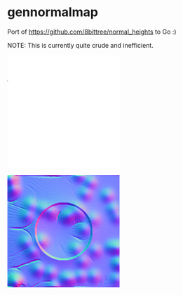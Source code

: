 # gennormalmap

Port of https://github.com/8bittree/normal_heights to Go :)

NOTE: This is currently quite crude and inefficient.

![alt text](/gennormalmap/images/in.png "Input")

![alt text](/gennormalmap/images/out.png "Output")
